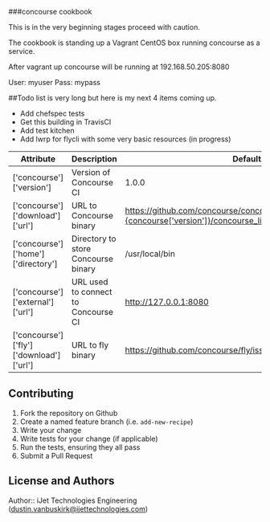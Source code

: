 ###concourse cookbook

This is in the very beginning stages proceed with caution.

The cookbook is standing up a Vagrant CentOS box running concourse as a service.

After vagrant up concourse will be running at 192.168.50.205:8080

User: myuser
Pass: mypass

##Todo list is very long but here is my next 4 items coming up. 

* Add chefspec tests
* Get this building in TravisCI
* Add test kitchen
* Add lwrp for flycli with some very basic resources (in progress)

| Attribute | Description | Default | Type | Required | 
| ------------- | ----------- | ----------- | ----------- |----------- |
| ['concourse']['version'] | Version of Concourse CI | 1.0.0 | string | yes |
| ['concourse']['download']['url'] | URL to Concourse binary | https://github.com/concourse/concourse/releases/download/v#{concourse['version']}/concourse_linux_amd64 | string | yes |
| ['concourse']['home']['directory'] | Directory to store Concourse binary | /usr/local/bin | string | yes |
| ['concourse']['external']['url'] | URL used to connect to Concourse CI | http://127.0.0.1:8080 | string | yes |
| ['concourse']['fly']['download']['url']| URL to fly binary | https://github.com/concourse/fly/issues/65 | string | no |

## Contributing

1. Fork the repository on Github
2. Create a named feature branch (i.e. `add-new-recipe`)
3. Write your change
4. Write tests for your change (if applicable)
5. Run the tests, ensuring they all pass
6. Submit a Pull Request

## License and Authors

Author:: iJet Technologies Engineering (dustin.vanbuskirk@ijettechnologies.com)